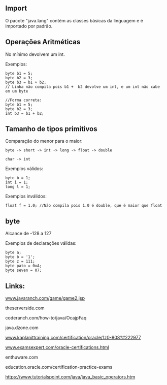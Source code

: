 
## Import ##

O pacote "java.lang" contém as classes básicas da linguagem e é importado por padrão.

## Operações Aritméticas ##
No mínimo devolvem um int.

Exemplos:

```
byte b1 = 5;
byte b2 = 3;
byte b3 = b1 + b2;
// Linha não compila pois b1 +  b2 devolve um int, e um int não cabe em um byte

//Forma correta:
byte b1 = 5;
byte b2 = 3;
int b3 = b1 + b2;

```

## Tamanho de tipos primitivos ##

Comparação do menor para o maior:

```
byte -> short -> int -> long -> float -> double

char -> int
```


Exemplos válidos:
```
byte b = 1;
int i = 1;
long l = 1;
```

Exemplos inválidos:

```
float f = 1.0; //Não compila pois 1.0 é double, que é maior que float
```


## byte ##
Alcance de -128 a 127

Exemplos de declarações válidas:
```
byte a;
byte b = '1';
byte z = 111;
byte pato = 0xA;
byte seven = 07;
```


## Links: ##

www.javaranch.com/game/game2.jsp

theserverside.com

coderanch.com/how-to/java/OcajpFaq

java.dzone.com

www.kaplanittraining.com/certification/oracle/1z0-808?#222977

www.examsexpert.com/oracle-certifications.html

enthuware.com

education.oracle.com/certification-practice-exams

https://www.tutorialspoint.com/java/java_basic_operators.htm



